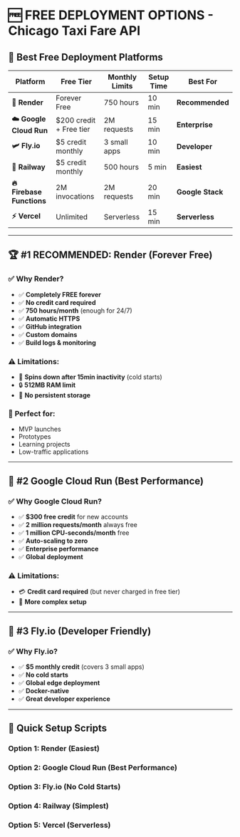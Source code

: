 # 🆓 FREE DEPLOYMENT OPTIONS - Chicago Taxi Fare API

## 🎯 Best Free Deployment Platforms

| **Platform** | **Free Tier** | **Monthly Limits** | **Setup Time** | **Best For** |
|--------------|---------------|-------------------|----------------|--------------|
| **🚀 Render** | Forever Free | 750 hours | 10 min | **Recommended** |
| **☁️ Google Cloud Run** | $200 credit + Free tier | 2M requests | 15 min | **Enterprise** |
| **🛩️ Fly.io** | $5 credit monthly | 3 small apps | 10 min | **Developer** |
| **🌊 Railway** | $5 credit monthly | 500 hours | 5 min | **Easiest** |
| **🔥 Firebase Functions** | 2M invocations | 2M requests | 20 min | **Google Stack** |
| **⚡ Vercel** | Unlimited | Serverless | 15 min | **Serverless** |

---

## 🏆 **#1 RECOMMENDED: Render (Forever Free)**

### ✅ **Why Render?**
- ✅ **Completely FREE forever**
- ✅ **No credit card required**
- ✅ **750 hours/month** (enough for 24/7)
- ✅ **Automatic HTTPS**
- ✅ **GitHub integration**
- ✅ **Custom domains**
- ✅ **Build logs & monitoring**

### ⚠️ **Limitations:**
- 🐌 **Spins down after 15min inactivity** (cold starts)
- 🔒 **512MB RAM limit**
- 💾 **No persistent storage**

### 🚀 **Perfect for:**
- MVP launches
- Prototypes
- Learning projects
- Low-traffic applications

---

## 🥈 **#2 Google Cloud Run (Best Performance)**

### ✅ **Why Google Cloud Run?**
- ✅ **$300 free credit** for new accounts
- ✅ **2 million requests/month** always free
- ✅ **1 million CPU-seconds/month** free
- ✅ **Auto-scaling to zero**
- ✅ **Enterprise performance**
- ✅ **Global deployment**

### ⚠️ **Limitations:**
- 💳 **Credit card required** (but never charged in free tier)
- 🔧 **More complex setup**

---

## 🥉 **#3 Fly.io (Developer Friendly)**

### ✅ **Why Fly.io?**
- ✅ **$5 monthly credit** (covers 3 small apps)
- ✅ **No cold starts**
- ✅ **Global edge deployment**
- ✅ **Docker-native**
- ✅ **Great developer experience**

---

## 🚀 **Quick Setup Scripts**

### Option 1: Render (Easiest)
### Option 2: Google Cloud Run (Best Performance)  
### Option 3: Fly.io (No Cold Starts)
### Option 4: Railway (Simplest)
### Option 5: Vercel (Serverless)
